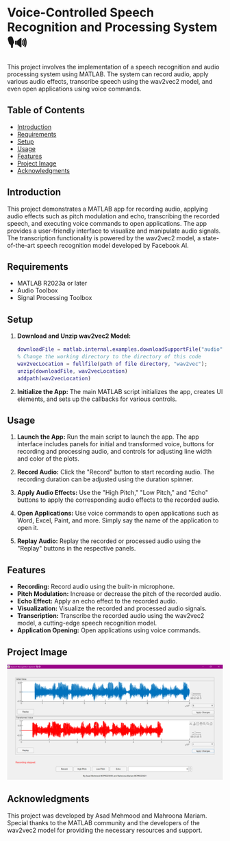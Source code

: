 # Voice-Controlled Speech Recognition and Processing System 🎙🔊

This project involves the implementation of a speech recognition and audio processing system using MATLAB. The system can record audio, apply various audio effects, transcribe speech using the wav2vec2 model, and even open applications using voice commands.

## Table of Contents
- [Introduction](#introduction)
- [Requirements](#requirements)
- [Setup](#setup)
- [Usage](#usage)
- [Features](#features)
- [Project Image](#project-image)
- [Acknowledgments](#acknowledgments)

## Introduction
This project demonstrates a MATLAB app for recording audio, applying audio effects such as pitch modulation and echo, transcribing the recorded speech, and executing voice commands to open applications. The app provides a user-friendly interface to visualize and manipulate audio signals. The transcription functionality is powered by the wav2vec2 model, a state-of-the-art speech recognition model developed by Facebook AI.

## Requirements
- MATLAB R2023a or later
- Audio Toolbox
- Signal Processing Toolbox

## Setup
1. **Download and Unzip wav2vec2 Model:**
    ```matlab
    downloadFile = matlab.internal.examples.downloadSupportFile("audio","wav2vec2/wav2vec2-base-960.zip");
    % Change the working directory to the directory of this code
    wav2vecLocation = fullfile(path of file directory, "wav2vec");
    unzip(downloadFile, wav2vecLocation)
    addpath(wav2vecLocation)
    ```

2. **Initialize the App:**
    The main MATLAB script initializes the app, creates UI elements, and sets up the callbacks for various controls.

## Usage
1. **Launch the App:**
    Run the main script to launch the app. The app interface includes panels for initial and transformed voice, buttons for recording and processing audio, and controls for adjusting line width and color of the plots.

2. **Record Audio:**
    Click the "Record" button to start recording audio. The recording duration can be adjusted using the duration spinner.

3. **Apply Audio Effects:**
    Use the "High Pitch," "Low Pitch," and "Echo" buttons to apply the corresponding audio effects to the recorded audio.

4. **Open Applications:**
    Use voice commands to open applications such as Word, Excel, Paint, and more. Simply say the name of the application to open it.

5. **Replay Audio:**
    Replay the recorded or processed audio using the "Replay" buttons in the respective panels.

## Features
- **Recording:** Record audio using the built-in microphone.
- **Pitch Modulation:** Increase or decrease the pitch of the recorded audio.
- **Echo Effect:** Apply an echo effect to the recorded audio.
- **Visualization:** Visualize the recorded and processed audio signals.
- **Transcription:** Transcribe the recorded audio using the wav2vec2 model, a cutting-edge speech recognition model.
- **Application Opening:** Open applications using voice commands.

## Project Image
![Project Image](image.png)


## Acknowledgments
This project was developed by Asad Mehmood and Mahroona Mariam. Special thanks to the MATLAB community and the developers of the wav2vec2 model for providing the necessary resources and support.


